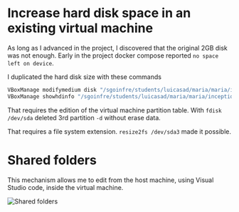 
# Increase hard disk space in an existing virtual machine
 
As long as I advanced in the project, I discovered that the original 2GB disk was not enough. Early in the project docker compose reported `no space left on device`.

I duplicated the hard disk size with these commands

```bash
VBoxManage modifymedium disk "/sgoinfre/students/luicasad/maria/maria/inception Clone.vdi" --resize 4096
VBoxManage showhdinfo "/sgoinfre/students/luicasad/maria/maria/inception Clone.vdi"
```

That requires the edition of the virtual machine partition table. With `fdisk /dev/sda` deleted 3rd partition `-d` without erase data.

That requires a file system extension. `resize2fs /dev/sda3` made it possible.

# Shared folders

This mechanism allows me to edit from the host machine, using Visual Studio code, inside the virtual machine.

![Shared folders](https://github.com/user-attachments/assets/d2d72222-050d-4f1a-b480-989d1778f7ce)
